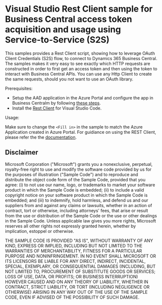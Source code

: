 # Visual Studio Rest Client sample for Business Central access token acquisition and usage using Service-to-Service (S2S)

This samples provides a  Rest Client script, showing how to leverage OAuth Client Credentials (S2S) flow, to connect to Dynamics 365 Business Central. The samples makes it very easy to see exactly which HTTP requests are constructed in order to first get an access token and then using the token to interact with Business Central APIs. You can use any Http Client to create the same requests, should you not want to use an OAuth library.

Prerequisites:
* Setup the AAD application in the Azure Portal and configure the app in Business Centralm by following [these steps](https://github.com/microsoft/BCTech/tree/master/samples/PSOAuthBCAccess).
* Install the [Rest Client](https://marketplace.visualstudio.com/items?itemName=humao.rest-client) for Visual Studio Code.


Usage:

Make sure to change the `<Fill in>` in the sample to match the Azure Application created in Azure Portal. 
For guidiance on using the REST Client, please refer the the [documentation](https://marketplace.visualstudio.com/items?itemName=humao.rest-client).  


## Disclaimer

Microsoft Corporation ("Microsoft") grants you a nonexclusive, perpetual, royalty-free right to use and modify the software code provided by us for the purposes of illustration ("Sample Code") and to reproduce and distribute the object code form of the Sample Code, provided that you agree: (i) to not use our name, logo, or trademarks to market your software product in which the Sample Code is embedded; (ii) to include a valid copyright notice on your software product in which the Sample Code is embedded; and (iii) to indemnify, hold harmless, and defend us and our suppliers from and against any claims or lawsuits, whether in an action of contract, tort or otherwise, including attorneys' fees, that arise or result from the use or distribution of the Sample Code or the use or other dealings in the Sample Code. Unless applicable law gives you more rights, Microsoft reserves all other rights not expressly granted herein, whether by implication, estoppel or otherwise.

THE SAMPLE CODE IS PROVIDED "AS IS", WITHOUT WARRANTY OF ANY KIND, EXPRESS OR IMPLIED, INCLUDING BUT NOT LIMITED TO THE WARRANTIES OF MERCHANTABILITY, FITNESS FOR A PARTICULAR PURPOSE AND NONINFRINGEMENT. IN NO EVENT SHALL MICROSOFT OR ITS LICENSORS BE LIABLE FOR ANY DIRECT, INDIRECT, INCIDENTAL, SPECIAL, EXEMPLARY, OR CONSEQUENTIAL DAMAGES (INCLUDING, BUT NOT LIMITED TO, PROCUREMENT OF SUBSTITUTE GOODS OR SERVICES; LOSS OF USE, DATA, OR PROFITS; OR BUSINESS INTERRUPTION) HOWEVER CAUSED AND ON ANY THEORY OF LIABILITY, WHETHER IN CONTRACT, STRICT LIABILITY, OR TORT (INCLUDING NEGLIGENCE OR OTHERWISE) ARISING IN ANY WAY OUT OF THE USE OF THE SAMPLE CODE, EVEN IF ADVISED OF THE POSSIBILITY OF SUCH DAMAGE.
